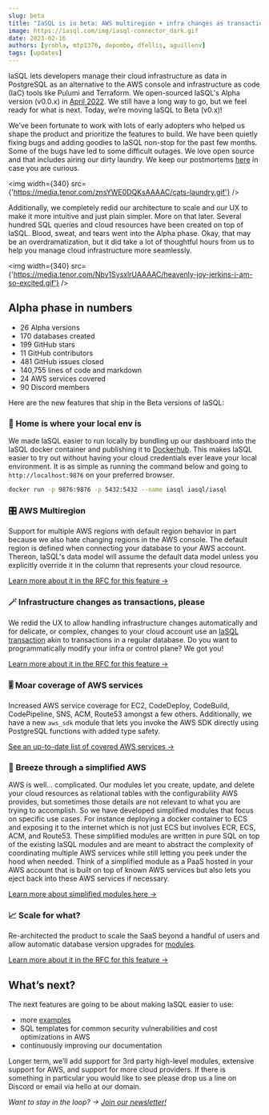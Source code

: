 ```yaml
---
slug: beta
title: "IaSQL is in beta: AWS multiregion + infra changes as transactions + smooth local setup"
image: https://iasql.com/img/iasql-connector_dark.gif
date: 2023-02-16
authors: [yrobla, mtp1376, depombo, dfellis, aguillenv]
tags: [updates]
---
```


IaSQL lets developers manage their cloud infrastructure as data in PostgreSQL as an alternative to the AWS console and infrastructure as code (IaC) tools like Pulumi and Terraform. We open-sourced IaSQL's Alpha version (v0.0.x) in [April 2022](/blog/os-iasql). We still have a long way to go, but we feel ready for what is next. Today, we’re moving IaSQL to Beta (v0.x)!

<!--truncate-->

We’ve been fortunate to work with lots of early adopters who helped us shape the product and prioritize the features to build. We have been quietly fixing bugs and adding goodies to IaSQL non-stop for the past few months. Some of the bugs have led to some difficult outages. We love open source and that includes airing our dirty laundry. We keep our postmortems [here](https://github.com/iasql/iasql/tree/main/postmortems) in case you are curious.

<img width={340} src={'https://media.tenor.com/znsYWE0DQKsAAAAC/cats-laundry.gif'} />

Additionally, we completely redid our architecture to scale and our UX to make it more intuitive and just plain simpler. More on that later. Several hundred SQL queries and cloud resources have been created on top of IaSQL. Blood, sweat, and tears went into the Alpha phase. Okay, that may be an overdramatization, but it did take a lot of thoughtful hours from us to help you manage cloud infrastructure more seamlessly.

<img width={340} src={'https://media.tenor.com/Nbv1SysxlrUAAAAC/heavenly-joy-jerkins-i-am-so-excited.gif'} />

## Alpha phase in numbers​

- 26 Alpha versions
- 170 databases created
- 199 GitHub stars
- 11 GitHub contributors
- 481 GitHub issues closed
- 140,755 lines of code and markdown
- 24 AWS services covered
- 90 Discord members

Here are the new features that ship in the Beta versions of IaSQL:

### 🏡 Home is where your local env is

We made IaSQL easier to run locally by bundling up our dashboard into the IaSQL docker container and publishing it to [Dockerhub](https://hub.docker.com/r/iasql/iasql). This makes IaSQL easier to try out without having your cloud credentials ever leave your local environment. It is as simple as running the command below and going to `http://localhost:9876` on your preferred browser.

```bash
docker run -p 9876:9876 -p 5432:5432 --name iasql iasql/iasql
```

### 🎛️ AWS Multiregion

Support for multiple AWS regions with default region behavior in part because we also hate changing regions in the AWS console. The default region is defined when connecting your database to your AWS account. Thereon, IaSQL's data model will assume the default data model unless you explicitly override it in the column that represents your cloud resource.

[Learn more about it in the RFC for this feature &#8594;](https://github.com/iasql/iasql/blob/main/rfcs/003%20-%20Multi-Region%20Support%20RFC.md)

### 🪄 Infrastructure changes as transactions, please

We redid the UX to allow handling infrastructure changes automatically and for delicate, or complex, changes to your cloud account use an [IaSQL transaction](/docs/transaction) akin to transactions in a regular database. Do you want to programmatically modify your infra or control plane? We got you!

[Learn more about it in the RFC for this feature &#8594;](https://github.com/iasql/iasql/blob/main/rfcs/004%20-%20Continuous%20Two-Way%20Synchronization%20RFC.md)

### 🎚️ Moar coverage of AWS services

Increased AWS service coverage for EC2, CodeDeploy, CodeBuild, CodePipeline, SNS, ACM, Route53 amongst a few others. Additionally, we have a new `aws_sdk` module that lets you invoke the AWS SDK directly using PostgreSQL functions with added type safety.

[See an up-to-date list of covered AWS services &#8594;](/docs/modules/)

### 💨 Breeze through a simplified AWS

AWS is well... complicated. Our modules let you create, update, and delete your cloud resources as relational tables with the configurability AWS provides, but sometimes those details are not relevant to what you are trying to accomplish. So we have developed simplified modules that focus on specific use cases. For instance deploying a docker container to ECS and exposing it to the internet which is not just ECS but involves ECR, ECS, ACM, and Route53. These simplified modules are written in pure SQL on top of the existing IaSQL modules and are meant to abstract the complexity of coordinating multiple AWS services while still letting you peek under the hood when needed. Think of a simplified module as a PaaS hosted in your AWS account that is built on top of known AWS services but also lets you eject back into these AWS services if necessary.

[Learn more about simplified modules here &#8594;](/blog/ecs-simplified)

### 📈 Scale for what?

Re-architected the product to scale the SaaS beyond a handful of users and allow automatic database version upgrades for [modules](/docs/modules). 

[Learn more about it in the RFC for this feature &#8594;](https://github.com/iasql/iasql/blob/main/rfcs/005%20-%20Unsurprising%20Functions%20and%20Scalability%20RFC.md)

## What’s next?​

The next features are going to be about making IaSQL easier to use:
- more [examples](/blog/tags/tutorial/)
- SQL templates for common security vulnerabilities and cost optimizations in AWS
- continuously improving our documentation

Longer term, we’ll add support for 3rd party high-level modules, extensive support for AWS, and support for more cloud providers. If there is something in particular you would like to see please drop us a line on Discord or email via hello at our domain.

*Want to stay in the loop? → [Join our newsletter!](/updates)*